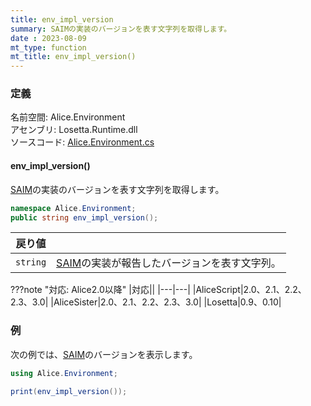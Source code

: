 ```yaml
---
title: env_impl_version
summary: SAIMの実装のバージョンを表す文字列を取得します。
date : 2023-08-09
mt_type: function
mt_title: env_impl_version()
---
```

### 定義
名前空間: Alice.Environment<br/>
アセンブリ: Losetta.Runtime.dll<br/>
ソースコード: [Alice.Environment.cs](https://github.com/WSOFT-Project/Losetta/blob/master/Losetta.Runtime/Alice.Environment.cs)

#### env_impl_version()

[SAIM](../../../general/saim.md)の実装のバージョンを表す文字列を取得します。

```cs title="AliceScript"
namespace Alice.Environment;
public string env_impl_version();
```

|戻り値| |
|-|-|
|`string`|[SAIM](../../../general/saim.md)の実装が報告したバージョンを表す文字列。|

???note "対応: Alice2.0以降"
    |対応||
    |---|---|
    |AliceScript|2.0、2.1、2.2、2.3、3.0|
    |AliceSister|2.0、2.1、2.2、2.3、3.0|
    |Losetta|0.9、0.10|

### 例
次の例では、[SAIM](../../../general/saim.md)のバージョンを表示します。

```cs title="AliceScript"
using Alice.Environment;

print(env_impl_version());
```